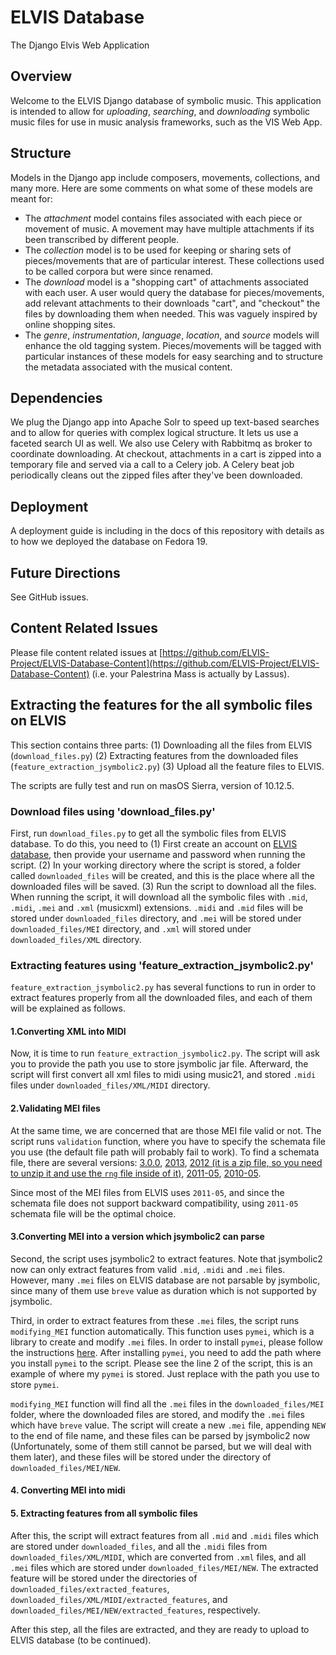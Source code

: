 ELVIS Database
==========

The Django Elvis Web Application

## Overview
Welcome to the ELVIS Django database of symbolic music. This application is intended to allow for _uploading_, _searching_, and _downloading_ symbolic music files for use in music analysis frameworks, such as the VIS Web App.

## Structure
Models in the Django app include composers, movements, collections, and many more. Here are some comments on what some of these models are meant for:
+ The _attachment_ model contains files associated with each piece or movement of music. A movement may have multiple attachments if its been transcribed by different people.
+ The _collection_ model is to be used for keeping or sharing sets of pieces/movements that are of particular interest. These collections used to be called corpora but were since renamed.
+ The _download_ model is a "shopping cart" of attachments associated with each user. A user would query the database for pieces/movements, add relevant attachments to their downloads "cart", and "checkout" the files by downloading them when needed. This was vaguely inspired by online shopping sites.
+ The _genre_, _instrumentation_, _language_, _location_, and _source_ models will enhance the old tagging system. Pieces/movements will be tagged with particular instances of these models for easy searching and to structure the metadata associated with the musical content. 

## Dependencies
We plug the Django app into Apache Solr to speed up text-based searches and to allow for queries with complex logical structure. It lets us use a faceted search UI as well. We also use Celery with Rabbitmq as broker to coordinate downloading. At checkout, attachments in a cart is zipped into a temporary file and served via a call to a Celery job. A Celery beat job periodically cleans out the zipped files after they've been downloaded.

## Deployment
A deployment guide is including in the docs of this repository with details as to how we deployed the database on Fedora 19.

## Future Directions
See GitHub issues.

## Content Related Issues
Please file content related issues at [https://github.com/ELVIS-Project/ELVIS-Database-Content](https://github.com/ELVIS-Project/ELVIS-Database-Content) (i.e. your Palestrina Mass is actually by Lassus).

## Extracting the features for the all symbolic files on ELVIS
This section contains three parts: (1) Downloading all the files from ELVIS (`download_files.py`) (2) Extracting features from the downloaded files (`feature_extraction_jsymbolic2.py`) (3) Upload all the feature files to ELVIS.

The scripts are fully test and run on masOS Sierra, version of 10.12.5.

### Download files using 'download_files.py'

First, run `download_files.py` to get all the symbolic files from ELVIS database. To do this, you need to (1) First create an account on [ELVIS database](https://database.elvisproject.ca), then provide your username and password when running the script. (2) In your working directory where the script is stored, a folder called `downloaded_files` will be created, and this is the place where all the downloaded files will be saved. (3) Run the script to download all the files. When running the script, it will download all the symbolic files with `.mid`, `.midi`, `.mei` and `.xml` (musicxml) extensions. `.midi` and `.mid` files will be stored under `downloaded_files` directory, and `.mei` will be stored under `downloaded_files/MEI` directory, and `.xml` will stored under `downloaded_files/XML` directory. 

### Extracting features using 'feature_extraction_jsymbolic2.py'

`feature_extraction_jsymbolic2.py` has several functions to run in order to extract features properly from all the downloaded files, and each of them will be explained as follows.

#### 1.Converting XML into MIDI

Now, it is time to run `feature_extraction_jsymbolic2.py`. The script will ask you to provide the path you use to store jsymbolic jar file. Afterward, the script will first convert all xml files to midi using music21, and stored `.midi` files under `downloaded_files/XML/MIDI` directory.

#### 2.Validating MEI files

At the same time, we are concerned that are those MEI file valid or not. The script runs `validation` function, where you have to specify the schemata file you use (the default file path will probably fail to work). To find a schemata file, there are several versions: [3.0.0](http://www.music-encoding.org/schema/current/mei-all.rng), [2013](http://music-encoding.org/schema/2.1.1/mei-all.rng), [2012 (it is a zip file, so you need to unzip it and use the `rng` file inside of it)](https://music-encoding.googlecode.com/files/MEI2012_v2.0.0.zip), [2011-05](http://music-encoding.org/wp-content/uploads/2015/04/MEI2011-05.zip), [2010-05](http://music-encoding.org/wp-content/uploads/2015/04/MEI2010-05.rng_.zip).

Since most of the MEI files from ELVIS uses `2011-05`, and since the schemata file does not support backward compatibility, using `2011-05` schemata file will be the optimal choice. 

#### 3.Converting MEI into a version which jsymbolic2 can parse

Second, the script uses jsymbolic2 to extract features. Note that jsymbolic2 now can only extract features from valid `.mid`, `.midi` and `.mei` files. However, many `.mei` files on ELVIS database are not parsable by jsymbolic, since many of them use `breve` value as duration which is not supported by jsymbolic.

Third, in order to extract features from these `.mei` files, the script runs `modifying_MEI` function automatically. This function uses `pymei`, which is a library to create and modify `.mei` files. In order to install `pymei`, please follow the instructions [here](https://github.com/DDMAL/libmei/wiki). After installing `pymei`, you need to add the path where you install `pymei` to the script. Please see the line 2 of the script, this is an example of where my `pymei` is stored. Just replace with the path you use to store `pymei`. 

`modifying_MEI` function will find all the `.mei` files in the `downloaded_files/MEI` folder, where the downloaded files are stored, and modify the `.mei` files which have `breve` value. The script will create a new `.mei` file, appending `NEW` to the end of file name, and these files can be parsed by jsymbolic2 now (Unfortunately, some of them still cannot be parsed, but we will deal with them later), and these files will be stored under the directory of `downloaded_files/MEI/NEW`. 

#### 4. Converting MEI into midi

#### 5. Extracting features from all symbolic files

After this, the script will extract features from all `.mid` and `.midi` files which are stored under `downloaded_files`, and all the `.midi` files from `downloaded_files/XML/MIDI`, which are converted from `.xml` files, and all `.mei` files which are stored under `downloaded_files/MEI/NEW`. The extracted feature will be stored under the directories of `downloaded_files/extracted_features`, `downloaded_files/XML/MIDI/extracted_features`, and `downloaded_files/MEI/NEW/extracted_features`, respectively.

After this step, all the files are extracted, and they are ready to upload to ELVIS database (to be continued).

